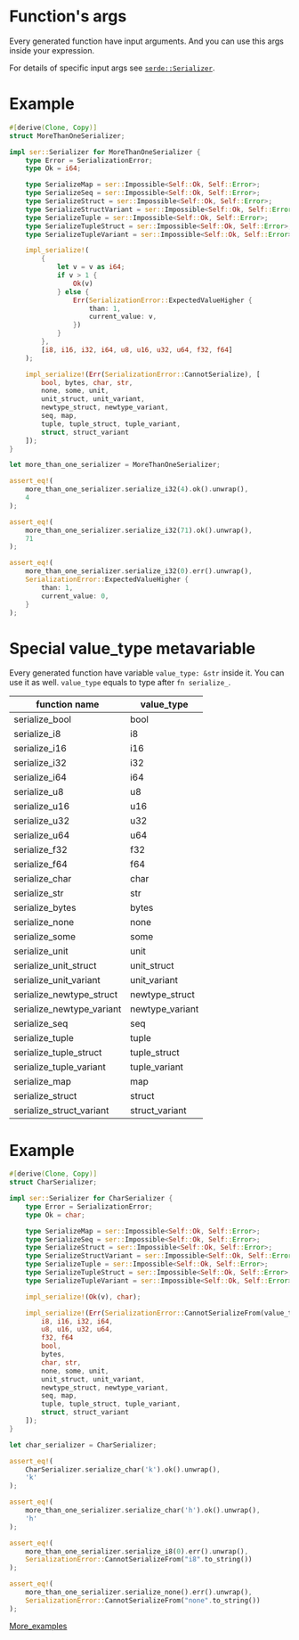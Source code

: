 # Function's args

Every generated function have input arguments. And you can use this args inside your expression.

For details of specific input args see [`serde::Serializer`].

# Example
```rust
#[derive(Clone, Copy)]
struct MoreThanOneSerializer;

impl ser::Serializer for MoreThanOneSerializer {
    type Error = SerializationError;
    type Ok = i64;

    type SerializeMap = ser::Impossible<Self::Ok, Self::Error>;
    type SerializeSeq = ser::Impossible<Self::Ok, Self::Error>;
    type SerializeStruct = ser::Impossible<Self::Ok, Self::Error>;
    type SerializeStructVariant = ser::Impossible<Self::Ok, Self::Error>;
    type SerializeTuple = ser::Impossible<Self::Ok, Self::Error>;
    type SerializeTupleStruct = ser::Impossible<Self::Ok, Self::Error>;
    type SerializeTupleVariant = ser::Impossible<Self::Ok, Self::Error>;

    impl_serialize!(
        {
            let v = v as i64;
            if v > 1 {
                Ok(v)
            } else {
                Err(SerializationError::ExpectedValueHigher {
                    than: 1,
                    current_value: v,
                })
            }
        },
        [i8, i16, i32, i64, u8, u16, u32, u64, f32, f64]
    );

    impl_serialize!(Err(SerializationError::CannotSerialize), [
        bool, bytes, char, str,
        none, some, unit,
        unit_struct, unit_variant,
        newtype_struct, newtype_variant,
        seq, map,
        tuple, tuple_struct, tuple_variant,
        struct, struct_variant
    ]);
}

let more_than_one_serializer = MoreThanOneSerializer;

assert_eq!(
    more_than_one_serializer.serialize_i32(4).ok().unwrap(),
    4
);

assert_eq!(
    more_than_one_serializer.serialize_i32(71).ok().unwrap(),
    71
);

assert_eq!(
    more_than_one_serializer.serialize_i32(0).err().unwrap(),
    SerializationError::ExpectedValueHigher {
        than: 1,
        current_value: 0,
    }
);
```

# Special value_type metavariable

Every generated function have variable `value_type: &str` inside it. You can use it as well. `value_type` equals to type after `fn serialize_`.

| function name             | value_type      |
|---------------------------|-----------------|
| serialize_bool            | bool            |
| serialize_i8              | i8              |
| serialize_i16             | i16             |
| serialize_i32             | i32             |
| serialize_i64             | i64             |
| serialize_u8              | u8              |
| serialize_u16             | u16             |
| serialize_u32             | u32             |
| serialize_u64             | u64             |
| serialize_f32             | f32             |
| serialize_f64             | f64             |
| serialize_char            | char            |
| serialize_str             | str             |
| serialize_bytes           | bytes           |
| serialize_none            | none            |
| serialize_some            | some            |
| serialize_unit            | unit            |
| serialize_unit_struct     | unit_struct     |
| serialize_unit_variant    | unit_variant    |
| serialize_newtype_struct  | newtype_struct  |
| serialize_newtype_variant | newtype_variant |
| serialize_seq             | seq             |
| serialize_tuple           | tuple           |
| serialize_tuple_struct    | tuple_struct    |
| serialize_tuple_variant   | tuple_variant   |
| serialize_map             | map             |
| serialize_struct          | struct          |
| serialize_struct_variant  | struct_variant  |

# Example
```rust
#[derive(Clone, Copy)]
struct CharSerializer;

impl ser::Serializer for CharSerializer {
    type Error = SerializationError;
    type Ok = char;

    type SerializeMap = ser::Impossible<Self::Ok, Self::Error>;
    type SerializeSeq = ser::Impossible<Self::Ok, Self::Error>;
    type SerializeStruct = ser::Impossible<Self::Ok, Self::Error>;
    type SerializeStructVariant = ser::Impossible<Self::Ok, Self::Error>;
    type SerializeTuple = ser::Impossible<Self::Ok, Self::Error>;
    type SerializeTupleStruct = ser::Impossible<Self::Ok, Self::Error>;
    type SerializeTupleVariant = ser::Impossible<Self::Ok, Self::Error>;

    impl_serialize!(Ok(v), char);

    impl_serialize!(Err(SerializationError::CannotSerializeFrom(value_type)), [
        i8, i16, i32, i64,
        u8, u16, u32, u64,
        f32, f64
        bool,
        bytes,
        char, str,
        none, some, unit,
        unit_struct, unit_variant,
        newtype_struct, newtype_variant,
        seq, map,
        tuple, tuple_struct, tuple_variant,
        struct, struct_variant
    ]);
}

let char_serializer = CharSerializer;

assert_eq!(
    CharSerializer.serialize_char('k').ok().unwrap(),
    'k'
);

assert_eq!(
    more_than_one_serializer.serialize_char('h').ok().unwrap(),
    'h'
);

assert_eq!(
    more_than_one_serializer.serialize_i8(0).err().unwrap(),
    SerializationError::CannotSerializeFrom("i8".to_string())
);

assert_eq!(
    more_than_one_serializer.serialize_none().err().unwrap(),
    SerializationError::CannotSerializeFrom("none".to_string())
);
```

[More_examples](../src/tests/metavariables.rs)

[`serde::serializer`]: https://docs.rs/serde/latest/serde/trait.Serializer.html

